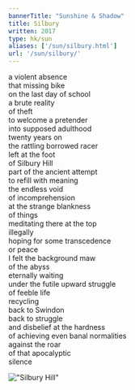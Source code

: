 ```yaml
---
bannerTitle: "Sunshine & Shadow" 
title: Silbury
written: 2017
type: hk/sun
aliases: ['/sun/silbury.html']
url: '/sun/silbury/'
---
```


a violent absence  
that missing bike  
on the last day of school  
a brute reality  
of theft  
to welcome a pretender  
into supposed adulthood  
twenty years on  
the rattling borrowed racer  
left at the foot  
of Silbury Hill  
part of the ancient attempt  
to refill with meaning  
the endless void  
of incomprehension  
at the strange blankness  
of things  
meditating there at the top  
illegally  
hoping for some transcedence  
or peace  
I felt the background maw  
of the abyss  
eternally waiting  
under the futile upward struggle  
of feeble life  
recycling  
back to Swindon  
back to struggle  
and disbelief at the hardness  
of achieving even banal normalities  
against the roar  
of that apocalyptic  
silence  

!["Silbury Hill"](/images/bucket/silburyhill.jpg "Silbury Hill")
